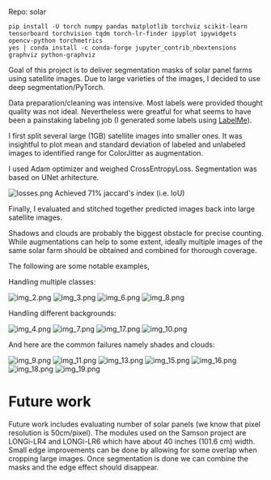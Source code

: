 Repo: solar

```
pip install -U torch numpy pandas matplotlib torchviz scikit-learn tensorboard torchvision tqdm torch-lr-finder ipyplot ipywidgets opencv-python torchmetrics
yes | conda install -c conda-forge jupyter_contrib_nbextensions graphviz python-graphviz
```

Goal of this project is to deliver segmentation masks of solar panel farms 
using satellite images. Due to large varieties of the images, I decided to use deep segmentation/PyTorch. 

Data preparation/cleaning was intensive. Most labels were provided thought quality was not ideal. Nevertheless were greatful 
for what seems to have been a painstaking labeling job (I generated some labels using [LabelMe](https://github.com/wkentaro/labelme)).

I first split several large (1GB) satellite images into smaller ones. 
It was insightful to plot mean and standard deviation of labeled and unlabeled images to identified range for 
ColorJitter as augmentation.

I used Adam optimizer and weighed CrossEntropyLoss. Segmentation was based on UNet arhitecture.

![losses.png](assets/losses.png)
Achieved 71% jaccard's index (i.e. IoU)

Finally, I evaluated and stitched together predicted images back into large satellite images.

Shadows and clouds are probably the biggest obstacle for precise counting. While augmentations can help to some extent,
ideally multiple images of the same solar farm should be obtained and combined for thorough coverage.

The following are some notable examples,

Handling multiple classes: 

![img_2.png](assets/img_2.png) 
![img_3.png](assets/img_3.png)
![img_6.png](assets/img_6.png)
![img_8.png](assets/img_8.png) 

Handling different backgrounds:

![img_4.png](assets/img_4.png) 
![img_7.png](assets/img_7.png)
![img_17.png](assets/img_17.png)
![img_10.png](assets/img_10.png) 
 

And here are the common failures namely shades and clouds:

![img_9.png](assets/img_9.png) 
![img_11.png](assets/img_11.png)
![img_13.png](assets/img_13.png)
![img_15.png](assets/img_15.png) 
![img_16.png](assets/img_16.png)
![img_18.png](assets/img_18.png)
![img_19.png](assets/img_19.png)

# Future work

Future work includes evaluating number of solar panels (we know that pixel resolution is 50cm/pixel). 
The modules used on the Samson project are LONGi-LR4 and LONGi-LR6 which have about 40 inches (101.6 cm) width.
Small edge improvements can be done by allowing for some overlap when cropping large images. 
Once segmentation is done we can combine the masks and the edge effect should disappear.
